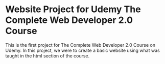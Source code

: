 # Website Project for Udemy The Complete Web Developer 2.0 Course

This is the first project for The Complete Web Developer 2.0 Course on Udemy. In this project, we were to create a basic website using what was taught in the html section of the course. 